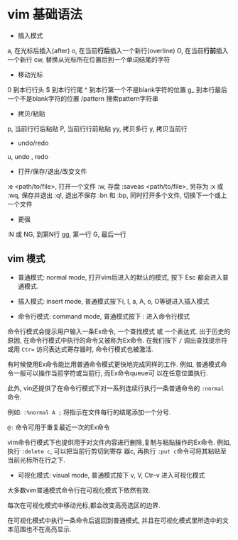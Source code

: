 # vim 基础语法

- 插入模式

a, 在光标后插入(after)
o, 在当前**行后**插入一个新行(overline)
O, 在当前**行前**插入一个新行
cw, 替换从光标所在位置后到一个单词结尾的字符


- 移动光标

0 到本行行头
$ 到本行行尾
^ 到本行第一个不是blank字符的位置
g_ 到本行最后一个不是blank字符的位置
/pattern 搜索pattern字符串


- 拷贝/粘贴

p, 当前行行后粘贴
P, 当前行行前粘贴
yy, 拷贝多行
y, 拷贝当前行


- undo/redo

u, undo
<C-r>, redo


- 打开/保存/退出/改变文件

:e <path/to/file>, 打开一个文件
:w, 存盘
:saveas <path/to/file>, 另存为
:x 或 :wq, 保存并退出
:q!, 退出不保存
:bn 和 :bp, 同时打开多个文件, 切换下一个或上一个文件


- 更强

:N 或 NG, 到第N行
gg, 第一行
G, 最后一行


## vim 模式

- 普通模式: normal mode, 打开vim后进入的默认的模式, 按下 Esc 都会进入普通模式.

- 插入模式: insert mode, 普通模式按下i, I, a, A, o, O等键进入插入模式



- 命令行模式: command mode, 普通模式按下 : 进入命令行模式

命令行模式会提示用户输入一条Ex命令, 一个查找模式 或 一个表达式. 出于历史的原因, 在命令行模式中执行的命令又被称为Ex命令.
在我们按下 `/` 调出查找提示符或用 `Ctr=` 访问表达式寄存器时, 命令行模式也被激活.

有时候使用Ex命令能比用普通命令模式更快地完成同样的工作. 例如, 普通模式命令一般可以操作当前字符或当前行, 而Ex命令queue可
以在任意位置执行.

此外, vin还提供了在命令行模式下对一系列连续行执行一条普通命令的 `:normal` 命令.

例如: `:%normal A ;` 将指示在文件每行的结尾添加一个分号.

`@:` 命令可用于重复最近一次的Ex命令

vim命令行模式下也提供用于对文件内容进行删除,复制与粘贴操作的Ex命令. 例如, 执行 `:delete c`, 可以把当前行剪切到寄存
器c, 再执行 `:put c`命令可将其粘贴至当前光标所在行之下.


- 可视化模式: visual mode, 普通模式按下 v, V, Ctr-v 进入可视化模式

大多数vim普通模式命令行在可视化模式下依然有效.  

每次在可视化模式中移动光标,都会改变高亮选区的边界. 

在可视化模式中执行一条命令后返回到普通模式, 并且在可视化模式里所选中的文本范围也不在高亮显示.

